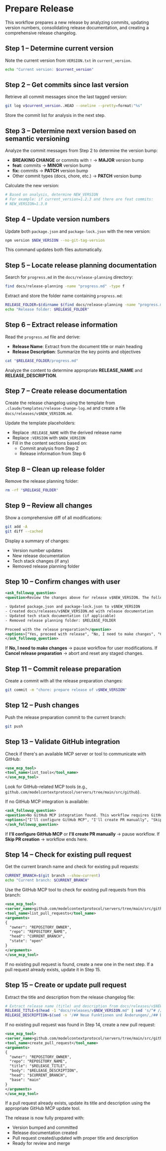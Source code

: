 # Prepare Release

This workflow prepares a new release by analyzing commits, updating version numbers, consolidating release documentation, and creating a comprehensive release changelog.

## Step 1 – Determine current version

Note the current version from `VERSION.txt` in `current_version`.

```bash
echo "Current version: $current_version"
```

## Step 2 – Get commits since last version

Retrieve all commit messages since the last tagged version:

```bash
git log v$current_version..HEAD --oneline --pretty=format:"%s"
```

Store the commit list for analysis in the next step.

## Step 3 – Determine next version based on semantic versioning

Analyze the commit messages from Step 2 to determine the version bump:

- **BREAKING CHANGE** or commits with `!` → **MAJOR** version bump
- **feat:** commits → **MINOR** version bump
- **fix:** commits → **PATCH** version bump
- Other commit types (docs, chore, etc.) → **PATCH** version bump

Calculate the new version:

```bash
# Based on analysis, determine NEW_VERSION
# For example: if current_version=1.2.3 and there are feat commits:
# NEW_VERSION=1.3.0
```

## Step 4 – Update version numbers

Update both `package.json` and `package-lock.json` with the new version:

```bash
npm version $NEW_VERSION --no-git-tag-version
```

This command updates both files automatically.

## Step 5 – Locate release planning documentation

Search for `progress.md` in the `docs/release-planning` directory:

```bash
find docs/release-planning -name "progress.md" -type f
```

Extract and store the folder name containing `progress.md`:

```bash
RELEASE_FOLDER=$(dirname $(find docs/release-planning -name "progress.md" -type f))
echo "Release folder: $RELEASE_FOLDER"
```

## Step 6 – Extract release information

Read the `progress.md` file and derive:

- **Release Name**: Extract from the document title or main heading
- **Release Description**: Summarize the key points and objectives

```bash
cat "$RELEASE_FOLDER/progress.md"
```

Analyze the content to determine appropriate **RELEASE_NAME** and **RELEASE_DESCRIPTION**.

## Step 7 – Create release documentation

Create the release changelog using the template from `.claude/templates/release-change-log.md` and create a file `docs/releases/v$NEW_VERSION.md`.

Update the template placeholders:

- Replace `:RELEASE_NAME` with the derived release name
- Replace `:VERSION` with `$NEW_VERSION`
- Fill in the content sections based on:
  - Commit analysis from Step 2
  - Release information from Step 6

## Step 8 – Clean up release folder

Remove the release planning folder:

```bash
rm -rf "$RELEASE_FOLDER"
```

## Step 9 – Review all changes

Show a comprehensive diff of all modifications:

```bash
git add -A
git diff --cached
```

Display a summary of changes:

- Version number updates
- New release documentation
- Tech stack changes (if any)
- Removed release planning folder

## Step 10 – Confirm changes with user

```xml
<ask_followup_question>
<question>Review the changes above for release v$NEW_VERSION. The following will be included:

- Updated package.json and package-lock.json to v$NEW_VERSION
- Created docs/releases/v$NEW_VERSION.md with release documentation
- Updated tech stack documentation (if applicable)
- Removed release planning folder: $RELEASE_FOLDER

Proceed with the release preparation?</question>
<options>["Yes, proceed with release", "No, I need to make changes", "Cancel release preparation"]</options>
</ask_followup_question>
```

If **No, I need to make changes** → pause workflow for user modifications.
If **Cancel release preparation** → abort and reset any staged changes.

## Step 11 – Commit release preparation

Create a commit with all the release preparation changes:

```bash
git commit -m "chore: prepare release of v$NEW_VERSION"
```

## Step 12 – Push changes

Push the release preparation commit to the current branch:

```bash
git push
```

## Step 13 – Validate GitHub integration

Check if there's an available MCP server or tool to communicate with GitHub:

```xml
<use_mcp_tool>
<tool_name>list_tools</tool_name>
</use_mcp_tool>
```

Look for GitHub-related MCP tools (e.g., `github.com/modelcontextprotocol/servers/tree/main/src/github`).

If no GitHub MCP integration is available:

```xml
<ask_followup_question>
<question>No GitHub MCP integration found. This workflow requires GitHub API access to create pull requests. Please configure a GitHub MCP server or create the pull request manually.</question>
<options>["I'll configure GitHub MCP", "I'll create PR manually", "Skip PR creation"]</options>
</ask_followup_question>
```

If **I'll configure GitHub MCP** or **I'll create PR manually** → pause workflow.
If **Skip PR creation** → workflow ends here.

## Step 14 – Check for existing pull request

Get the current branch name and check for existing pull requests:

```bash
CURRENT_BRANCH=$(git branch --show-current)
echo "Current branch: $CURRENT_BRANCH"
```

Use the GitHub MCP tool to check for existing pull requests from this branch:

```xml
<use_mcp_tool>
<server_name>github.com/modelcontextprotocol/servers/tree/main/src/github</server_name>
<tool_name>list_pull_requests</tool_name>
<arguments>
{
  "owner": "REPOSITORY_OWNER",
  "repo": "REPOSITORY_NAME",
  "head": "CURRENT_BRANCH",
  "state": "open"
}
</arguments>
</use_mcp_tool>
```

If no existing pull request is found, create a new one in the next step.
If a pull request already exists, update it in Step 15.

## Step 15 – Create or update pull request

Extract the title and description from the release changelog file:

```bash
# Extract release name (title) and description from docs/releases/v$NEW_VERSION.md
RELEASE_TITLE=$(head -1 "docs/releases/v$NEW_VERSION.md" | sed 's/^# //')
RELEASE_DESCRIPTION=$(sed -n '/## Neue Funktionen und Änderungen/,/## Detaillierte Änderungen/p' "docs/releases/v$NEW_VERSION.md" | head -n -1 | tail -n +2)
```

If no existing pull request was found in Step 14, create a new pull request:

```xml
<use_mcp_tool>
<server_name>github.com/modelcontextprotocol/servers/tree/main/src/github</server_name>
<tool_name>create_pull_request</tool_name>
<arguments>
{
  "owner": "REPOSITORY_OWNER",
  "repo": "REPOSITORY_NAME",
  "title": "$RELEASE_TITLE",
  "body": "$RELEASE_DESCRIPTION",
  "head": "$CURRENT_BRANCH",
  "base": "main"
}
</arguments>
</use_mcp_tool>
```

If a pull request already exists, update its title and description using the appropriate GitHub MCP update tool.

The release is now fully prepared with:

- Version bumped and committed
- Release documentation created
- Pull request created/updated with proper title and description
- Ready for review and merge
